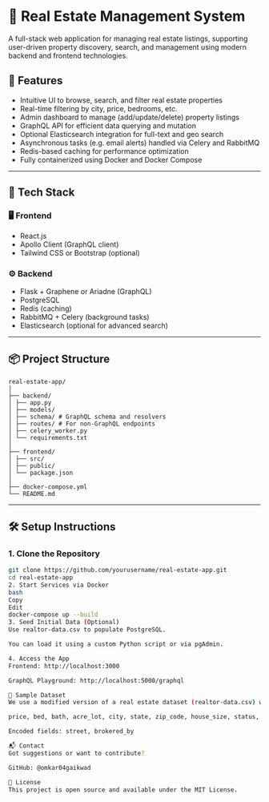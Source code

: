 # 🏡 Real Estate Management System

A full-stack web application for managing real estate listings, supporting user-driven property discovery, search, and management using modern backend and frontend technologies.

## 🚀 Features

- Intuitive UI to browse, search, and filter real estate properties
- Real-time filtering by city, price, bedrooms, etc.
- Admin dashboard to manage (add/update/delete) property listings
- GraphQL API for efficient data querying and mutation
- Optional Elasticsearch integration for full-text and geo search
- Asynchronous tasks (e.g. email alerts) handled via Celery and RabbitMQ
- Redis-based caching for performance optimization
- Fully containerized using Docker and Docker Compose

---

## 🧱 Tech Stack

### 🖥 Frontend

- React.js  
- Apollo Client (GraphQL client)  
- Tailwind CSS or Bootstrap (optional)

### ⚙ Backend

- Flask + Graphene or Ariadne (GraphQL)  
- PostgreSQL  
- Redis (caching)  
- RabbitMQ + Celery (background tasks)  
- Elasticsearch (optional for advanced search)

---

## 📦 Project Structure
```
real-estate-app/
│
├── backend/
│ ├── app.py
│ ├── models/
│ ├── schema/ # GraphQL schema and resolvers
│ ├── routes/ # For non-GraphQL endpoints
│ ├── celery_worker.py
│ └── requirements.txt
│
├── frontend/
│ ├── src/
│ ├── public/
│ └── package.json
│
├── docker-compose.yml
└── README.md
```
---

## 🛠 Setup Instructions

### 1. Clone the Repository

```bash
git clone https://github.com/yourusername/real-estate-app.git
cd real-estate-app
2. Start Services via Docker
bash
Copy
Edit
docker-compose up --build
3. Seed Initial Data (Optional)
Use realtor-data.csv to populate PostgreSQL.

You can load it using a custom Python script or via pgAdmin.

4. Access the App
Frontend: http://localhost:3000

GraphQL Playground: http://localhost:5000/graphql

📄 Sample Dataset
We use a modified version of a real estate dataset (realtor-data.csv) with the following fields:

price, bed, bath, acre_lot, city, state, zip_code, house_size, status, prev_sold_date

Encoded fields: street, brokered_by

📬 Contact
Got suggestions or want to contribute?

GitHub: @omkar04gaikwad

📝 License
This project is open source and available under the MIT License.
